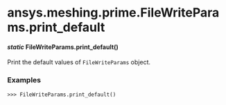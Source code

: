 <a id="ansys-meshing-prime-filewriteparams-print-default"></a>

# ansys.meshing.prime.FileWriteParams.print_default

<a id="ansys.meshing.prime.FileWriteParams.print_default"></a>

#### *static* FileWriteParams.print_default()

Print the default values of `FileWriteParams` object.

### Examples

```pycon
>>> FileWriteParams.print_default()
```

<!-- !! processed by numpydoc !! -->
